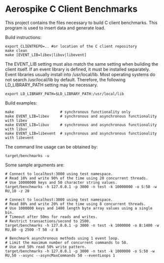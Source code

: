 Aerospike C Client Benchmarks
=============================

This project contains the files necessary to build C client benchmarks. 
This program is used to insert data and generate load. 

Build instructions:

    export CLIENTREPO=.. #or location of the C client repository
    make clean
    make [EVENT_LIB=libev|libuv|libevent]

The EVENT_LIB setting must also match the same setting when building the client itself.
If an event library is defined, it must be installed separately.  Event libraries usually
install into /usr/local/lib.  Most operating systems do not search /usr/local/lib by 
default.  Therefore, the following LD_LIBRARY_PATH setting may be necessary.

    export LD_LIBRARY_PATH=$LD_LIBRARY_PATH:/usr/local/lib

Build examples:

    make                     # synchronous functionality only
    make EVENT_LIB=libev     # synchronous and asynchronous functionality with libev   
    make EVENT_LIB=libuv     # synchronous and asynchronous functionality with libuv   
    make EVENT_LIB=libevent  # synchronous and asynchronous functionality with libevent  

The command line usage can be obtained by:

    target/benchmarks -u

Some sample arguments are:

```
# Connect to localhost:3000 using test namespace.
# Read 10% and write 90% of the time using 20 concurrent threads.
# Use 10000000 keys and 50 character string values.
target/benchmarks -h 127.0.0.1 -p 3000 -n test -k 10000000 -o S:50 -w RU,10 -z 20
```

```
# Connect to localhost:3000 using test namespace.
# Read 80% and write 20% of the time using 8 concurrent threads.
# Use 1000000 keys and 1400 length byte array values using a single bin.
# Timeout after 50ms for reads and writes.
# Restrict transactions/second to 2500.
target/benchmarks -h 127.0.0.1 -p 3000 -n test -k 1000000 -o B:1400 -w RU,80 -g 2500 -T 50 -z 8
```

```
# Benchmark asynchronous methods using 1 event loop.
# Limit the maximum number of concurrent commands to 50.
# Use and 50% read 50% write pattern.
target/benchmarks -h 127.0.0.1 -p 3000 -n test -k 1000000 -o S:50 -w RU,50 --async --asyncMaxCommands 50 --eventLoops 1
```
